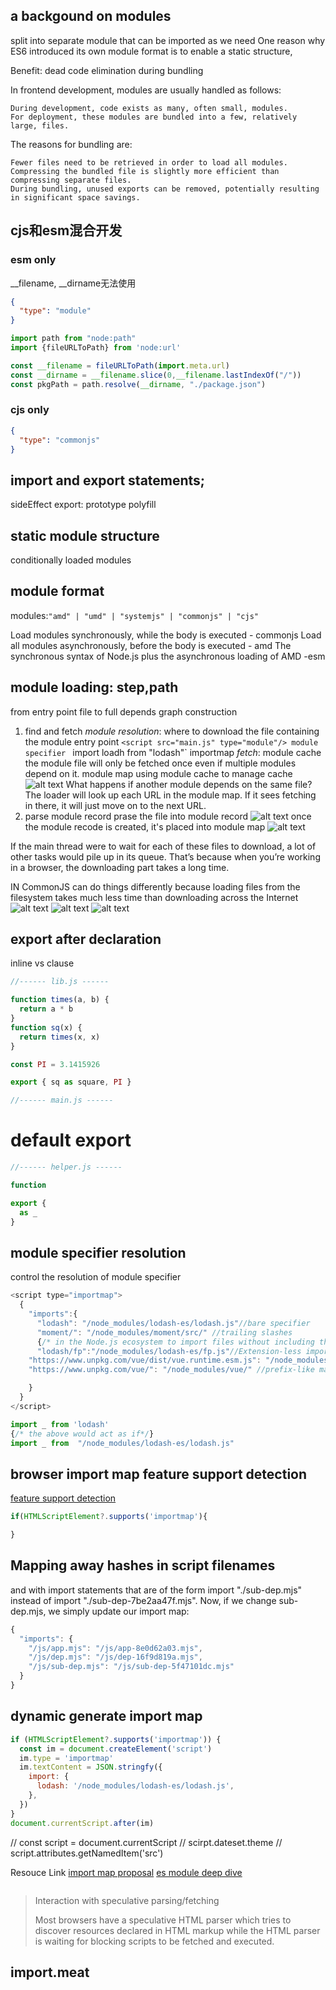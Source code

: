 ## a backgound on modules

split into separate module that can be imported as we need
One reason why ES6 introduced its own module format is to enable a static structure,

Benefit: dead code elimination during bundling

In frontend development, modules are usually handled as follows:

    During development, code exists as many, often small, modules.
    For deployment, these modules are bundled into a few, relatively large, files.

The reasons for bundling are:

    Fewer files need to be retrieved in order to load all modules.
    Compressing the bundled file is slightly more efficient than compressing separate files.
    During bundling, unused exports can be removed, potentially resulting in significant space savings.


## cjs和esm混合开发

### esm only

__filename, __dirname无法使用
```json
{
  "type": "module"
}
```
```js
import path from "node:path"
import {fileURLToPath} from 'node:url'

const __filename = fileURLToPath(import.meta.url)
const __dirname = __filename.slice(0,__filename.lastIndexOf("/"))
const pkgPath = path.resolve(__dirname, "./package.json")
```


### cjs only


```json
{
  "type": "commonjs"
}
```


##  import and export statements;

sideEffect export: prototype polyfill
## static module structure

conditionally loaded modules

## module format
modules:`"amd" | "umd" | "systemjs" | "commonjs" | "cjs" `

Load modules synchronously, while the body is executed - commonjs
Load all modules asynchronously, before the body is executed - amd
The synchronous syntax of Node.js plus the asynchronous loading of AMD -esm

## module loading: step,path

from entry point file to full depends graph
construction

1. find and fetch
   _module resolution_: where to download the file containing the module
   entry point `<script src="main.js" type="module"/>
   module specifier ` import loadh from "lodash"`
   importmap
   _fetch_:
   module cache
   the module file will only be fetched once even if multiple modules depend on it.
   module map
   using module cache to manage cache
   ![alt text](<ES modules A cartoon deep-dive - Mozilla Hacks - the Web developer blog-2.png>)
   What happens if another module depends on the same file? The loader will look up each URL in the module map. If it sees fetching in there, it will just move on to the next URL.
2. parse
   module record
   prase the file into module record
   ![alt text](<ES modules A cartoon deep-dive - Mozilla Hacks - the Web developer blog-3.png>)
   once the module recode is created, it's placed into module map
   ![alt text](<ES modules A cartoon deep-dive - Mozilla Hacks - the Web developer blog-4.png>)

If the main thread were to wait for each of these files to download, a lot of other tasks would pile up in its queue.
That’s because when you’re working in a browser, the downloading part takes a long time.

IN CommonJS can do things differently because loading files from the filesystem takes much less time than downloading across the Internet
![alt text](<ES modules A cartoon deep-dive - Mozilla Hacks - the Web developer blog.png>)
![alt text](<(1) X 上的 Srigi：“Latency Numbers Every Programmer Should Know It is hard for humans to get the picture until you translate it to human numbers httpst.coZeBMlgQOYq”  X.png>)
![alt text](<ES modules A cartoon deep-dive - Mozilla Hacks - the Web developer blog-1.png>)

##  export after declaration


inline vs clause

```js
//------ lib.js ------

function times(a, b) {
  return a * b
}
function sq(x) {
  return times(x, x)
}

const PI = 3.1415926

export { sq as square, PI }

//------ main.js ------
```

# default export

```js
//------ helper.js ------

function

export {
  as _
}

```

## module specifier resolution

control the resolution of module specifier

```js
<script type="importmap">
  {
    "imports":{
      "lodash": "/node_modules/lodash-es/lodash.js"//bare specifier
      "moment/": "/node_modules/moment/src/" //trailing slashes
      {/* in the Node.js ecosystem to import files without including the extension. trying multiple file extensions until we find a good match.*/}
      "lodash/fp":"/node_modules/lodash-es/fp.js"//Extension-less imports with import map
    "https://www.unpkg.com/vue/dist/vue.runtime.esm.js": "/node_modules/vue/dist/vue.runtime.esm.js" //url like specifier remapping
    "https://www.unpkg.com/vue/": "/node_modules/vue/" //prefix-like mapping

    }
  }
</script>

import _ from 'lodash'
{/* the above would act as if*/}
import _ from  "/node_modules/lodash-es/lodash.js"
```

## browser import map feature support detection
[feature support detection](https://developer.mozilla.org/en-US/docs/Web/API/HTMLScriptElement/supports_static)
```js
if(HTMLScriptElement?.supports('importmap'){

}
```



## Mapping away hashes in script filenames

and with import statements that are of the form import "./sub-dep.mjs" instead of import "./sub-dep-7be2aa47f.mjs". Now, if we change sub-dep.mjs, we simply update our import map:

```js
{
  "imports": {
    "/js/app.mjs": "/js/app-8e0d62a03.mjs",
    "/js/dep.mjs": "/js/dep-16f9d819a.mjs",
    "/js/sub-dep.mjs": "/js/sub-dep-5f47101dc.mjs"
  }
}
```

## dynamic generate import map

```js
if (HTMLScriptElement?.supports('importmap')) {
  const im = document.createElement('script')
  im.type = 'importmap'
  im.textContent = JSON.stringfy({
    import: {
      lodash: '/node_modules/lodash-es/lodash.js',
    },
  })
}
document.currentScript.after(im)
```

// const script = document.currentScript
// scirpt.dateset.theme
// script.attributes.getNamedItem('src')

Resouce Link
[import map proposal](https://github.com/WICG/import-maps?tab=readme-ov-file#the-basic-idea)
[es module deep dive](https://hacks.mozilla.org/2018/03/es-modules-a-cartoon-deep-dive/)

```

```

> Interaction with speculative parsing/fetching
>
> Most browsers have a speculative HTML parser which tries to discover resources declared in HTML markup while the HTML parser is waiting for blocking scripts to be fetched and executed.


## import.meat






[^1]: [JavaScript Module](https://developer.mozilla.org/en-US/docs/Web/JavaScript/Guide/Modules)
[^2]: [@exploringjs > modules ](https://exploringjs.com/es6/ch_modules.html#static-module-structure)
